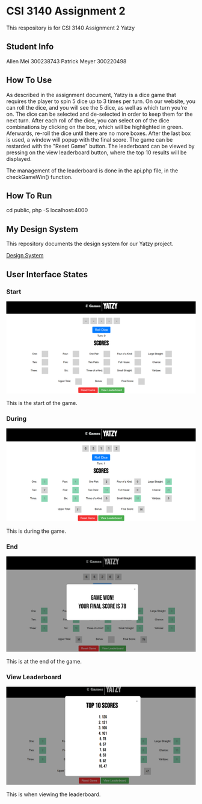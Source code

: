# CSI 3140 Assignment 2

This respository is for CSI 3140 Assignment 2 Yatzy

## Student Info

Allen Mei 300238743
Patrick Meyer 300220498

## How To Use

As described in the assignment document, Yatzy is a dice game that requires the player to spin 5 dice up to 3 times per turn. On our website, you can roll the dice, and you will see the 5 dice, as well as which turn you're on. The dice can be selected and de-selected in order to keep them for the next turn. After each roll of the dice, you can select on of the dice combinations by clicking on the box, which will be highlighted in green. Aferwards, re-roll the dice until there are no more boxes. After the last box is used, a window will popup with the final score. The game can be restarded with the "Reset Game" button. The leaderboard can be viewed by pressing on the view leaderboard button, where the top 10 results will be displayed.

The management of the leaderboard is done in the api.php file, in the checkGameWin() function.

## How To Run

cd public, php -S localhost:4000

## My Design System

This repository documents the design system for our Yatzy project.

[Design System](/docs/design_system.md)

## User Interface States

### Start

![Start Game](/docs/ui_states/start_game.png)

This is the start of the game.

### During

![During Game](/docs/ui_states/during_game.png)

This is during the game.

### End

![End Game](/docs/ui_states/end_game.png)

This is at the end of the game.

### View Leaderboard

![End Game](/docs/ui_states/view_leaderboard.png)

This is when viewing the leaderboard.
